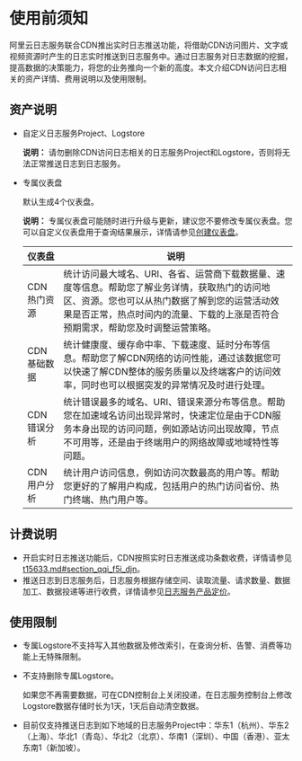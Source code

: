 # 使用前须知

阿里云日志服务联合CDN推出实时日志推送功能，将借助CDN访问图片、文字或视频资源时产生的日志实时推送到日志服务中。通过日志服务对日志数据的挖掘，提高数据的决策能力，将您的业务推向一个新的高度。本文介绍CDN访问日志相关的资产详情、费用说明以及使用限制。

## 资产说明

-   自定义日志服务Project、Logstore

    **说明：** 请勿删除CDN访问日志相关的日志服务Project和Logstore，否则将无法正常推送日志到日志服务。

-   专属仪表盘

    默认生成4个仪表盘。

    **说明：** 专属仪表盘可能随时进行升级与更新，建议您不要修改专属仪表盘。您可以自定义仪表盘用于查询结果展示，详情请参见[创建仪表盘](/cn.zh-CN/可视化与告警/仪表盘/创建仪表盘.md)。

    |仪表盘|说明|
    |---|--|
    |CDN热门资源|统计访问最大域名、URI、各省、运营商下载数据量、速度等信息。帮助您了解业务详情，获取热门的访问地区、资源。您也可以从热门数据了解到您的运营活动效果是否正常，热点时间内的流量、下载的上涨是否符合预期需求，帮助您及时调整运营策略。|
    |CDN基础数据|统计健康度、缓存命中率、下载速度、延时分布等信息。帮助您了解CDN网络的访问性能，通过该数据您可以快速了解CDN整体的服务质量以及终端客户的访问效率，同时也可以根据突发的异常情况及时进行处理。|
    |CDN错误分析|统计错误最多的域名、URI、错误来源分布等信息。帮助您在加速域名访问出现异常时，快速定位是由于CDN服务本身出现的访问问题，例如源站访问出现故障，节点不可用等，还是由于终端用户的网络故障或地域特性等问题。|
    |CDN用户分析|统计用户访问信息，例如访问次数最高的用户等。帮助您更好的了解用户构成，包括用户的热门访问省份、热门终端、热门用户等。|


## 计费说明

-   开启实时日志推送功能后，CDN按照实时日志推送成功条数收费，详情请参见[t15633.md\#section\_qqi\_f5i\_djn](/cn.zh-CN/产品计费/计费方式/增值服务计费.md)。
-   推送日志到日志服务后，日志服务根据存储空间、读取流量、请求数量、数据加工、数据投递等进行收费，详情请参见[日志服务产品定价](https://www.aliyun.com/price/product?spm=a2c4g.11186623.2.11.66cd2aab6wAn6p#/sls/detail)。

## 使用限制

-   专属Logstore不支持写入其他数据及修改索引，在查询分析、告警、消费等功能上无特殊限制。
-   不支持删除专属Logstore。

    如果您不再需要数据，可在CDN控制台上关闭投递，在日志服务控制台上修改Logstore数据存储时长为1天，1天后自动清空数据。

-   目前仅支持推送日志到如下地域的日志服务Project中：华东1（杭州）、华东2（上海）、华北1（青岛）、华北2（北京）、华南1（深圳）、中国（香港）、亚太东南1（新加坡）。

